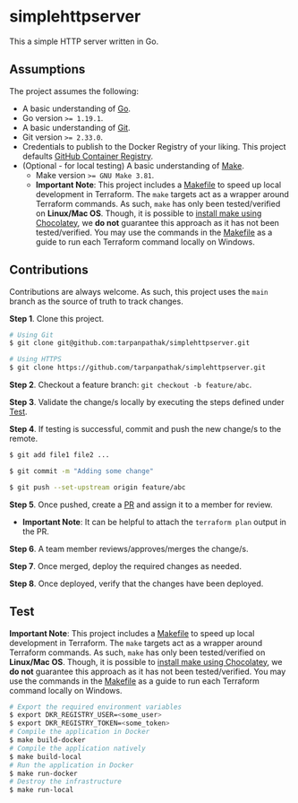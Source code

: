 # simplehttpserver

This a simple HTTP server written in Go.

## Assumptions

The project assumes the following:

- A basic understanding of [Go](https://go.dev). 
- Go version `>= 1.19.1`.
- A basic understanding of [Git](https://git-scm.com/).
- Git version `>= 2.33.0`.
- Credentials to publish to the Docker Registry of your liking. This project defaults [GitHub Container Registry](https://docs.github.com/en/packages/working-with-a-github-packages-registry/working-with-the-container-registry).
- (Optional - for local testing) A basic understanding of [Make](https://www.gnu.org/software/make/manual/make.html#Introduction).
  - Make version `>= GNU Make 3.81`.
  - **Important Note**: This project includes a [Makefile](https://github.com/tarpanpathak/simplehttpserver/blob/main/Makefile) to speed up local development in Terraform. The `make` targets act as a wrapper around Terraform commands. As such, `make` has only been tested/verified on **Linux/Mac OS**. Though, it is possible to [install make using Chocolatey](https://community.chocolatey.org/packages/make), we **do not** guarantee this approach as it has not been tested/verified. You may use the commands in the [Makefile](https://github.com/tarpanpathak/simplehttpserver/blob/main/Makefile) as a guide to run each Terraform command locally on Windows.

## Contributions

Contributions are always welcome. As such, this project uses the `main` branch as the source of truth to track changes.

**Step 1**. Clone this project.
```sh
# Using Git
$ git clone git@github.com:tarpanpathak/simplehttpserver.git

# Using HTTPS
$ git clone https://github.com/tarpanpathak/simplehttpserver.git
```

**Step 2**. Checkout a feature branch: `git checkout -b feature/abc`.

**Step 3**. Validate the change/s locally by executing the steps defined under [Test](#test).

**Step 4**. If testing is successful, commit and push the new change/s to the remote.
```sh
$ git add file1 file2 ...

$ git commit -m "Adding some change"

$ git push --set-upstream origin feature/abc
```

**Step 5**. Once pushed, create a [PR](https://docs.github.com/en/pull-requests/collaborating-with-pull-requests/proposing-changes-to-your-work-with-pull-requests/creating-a-pull-request) and assign it to a member for review.
- **Important Note**: It can be helpful to attach the `terraform plan` output in the PR.

**Step 6**. A team member reviews/approves/merges the change/s.

**Step 7**. Once merged, deploy the required changes as needed.

**Step 8**. Once deployed, verify that the changes have been deployed.

## Test

**Important Note**: This project includes a [Makefile](https://github.com/tarpanpathak/simplehttpserver/blob/main/Makefile) to speed up local development in Terraform. The `make` targets act as a wrapper around Terraform commands. As such, `make` has only been tested/verified on **Linux/Mac OS**. Though, it is possible to [install make using Chocolatey](https://community.chocolatey.org/packages/make), we **do not** guarantee this approach as it has not been tested/verified. You may use the commands in the [Makefile](https://github.com/tarpanpathak/simplehttpserver/blob/main/Makefile) as a guide to run each Terraform command locally on Windows.

```sh
# Export the required environment variables 
$ export DKR_REGISTRY_USER=<some_user>
$ export DKR_REGISTRY_TOKEN=<some_token>
# Compile the application in Docker
$ make build-docker
# Compile the application natively
$ make build-local
# Run the application in Docker
$ make run-docker
# Destroy the infrastructure
$ make run-local
```